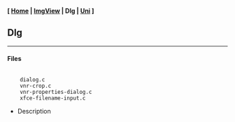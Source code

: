 <link href="../style.css" rel="stylesheet"></link>

**[ [Home](../index.html) | [ImgView](05-imgview.html) | Dlg | [Uni](15-uni.html) ]**

## Dlg

---

#### Files

```

    dialog.c
    vnr-crop.c
    vnr-properties-dialog.c
    xfce-filename-input.c

```

* Description
    

<br>

